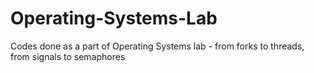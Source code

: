 # Operating-Systems-Lab
Codes done as a part of Operating Systems lab - from forks to threads, from signals to semaphores
